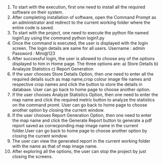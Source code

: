 1) To start with the execution, first one need to install all the required software on their system.
2)  After completing installation of software, open the Command Prompt  as an administrator and redirect to the current working folder where the entire code is saved.
3) To start with the project, one need to execute the python file named login1.py using the command python login1.py
4) Once the command is executed, the user is displayed with the login screen. The login details are same for all users.
		Username : admin 
		Password : Mini@123
5) After successful login, the user is allowed to choose any of the options displayed to him in Home page. The three options are:
	a) Store Details
	b) Analayze Statistics
	c) Report Generation 
6) If the user chooses Store Details Option, then one need to enter all the required details such as map name,crop colour image file names and respective crop names and click the      button to store the details in database. User can go back to home page to choose another option.
7) If the user chooses Analyze Statistics Option, then one need to enter the map name and click the required metric button to analyze the statistics on the command promt. User          can go back to home page to choose another option by closing the current window.
8) If the user chooses Report Generation Option, then one need to enter the map name and click the Generate Report button to generate a pdf report saved as correcponding map      image name in the current folder.User can go back to home page to choose another option by closing the current window.
9) The user can view the generated report in the current working folder with the name as that of map image name.
10) After exploring all the options, the user can stop the project by just closing the screens. 
